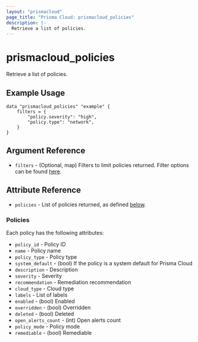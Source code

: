 ```yaml
---
layout: "prismacloud"
page_title: "Prisma Cloud: prismacloud_policies"
description: |-
  Retrieve a list of policies.
---
```


# prismacloud_policies

Retrieve a list of policies.

## Example Usage

```hcl
data "prismacloud_policies" "example" {
    filters = {
        "policy.severity": "high",
        "policy.type": "network",
    }
}
```

## Argument Reference

* `filters` - (Optional, map) Filters to limit policies returned.  Filter options can be found [here](https://api.docs.prismacloud.io/reference#get-policies-v2).

## Attribute Reference

* `policies` - List of policies returned, as defined [below](#policies).

### Policies

Each policy has the following attributes:

* `policy_id` - Policy ID
* `name` - Policy name
* `policy_type` - Policy type
* `system_default` - (bool) If the policy is a system default for Prisma Cloud
* `description` - Description
* `severity` - Severity
* `recommendation` - Remediation recommendation
* `cloud_type` - Cloud type
* `labels` - List of labels
* `enabled` - (bool) Enabled
* `overridden` - (bool) Overridden
* `deleted` - (bool) Deleted
* `open_alerts_count` - (int) Open alerts count
* `policy_mode` - Policy mode
* `remediable` - (bool) Remediable
